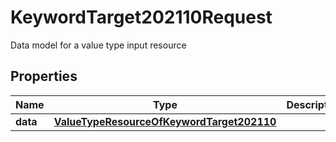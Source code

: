 

# KeywordTarget202110Request

Data model for a value type input resource

## Properties

| Name | Type | Description | Notes |
|------------ | ------------- | ------------- | -------------|
|**data** | [**ValueTypeResourceOfKeywordTarget202110**](ValueTypeResourceOfKeywordTarget202110.md) |  |  [optional] |



